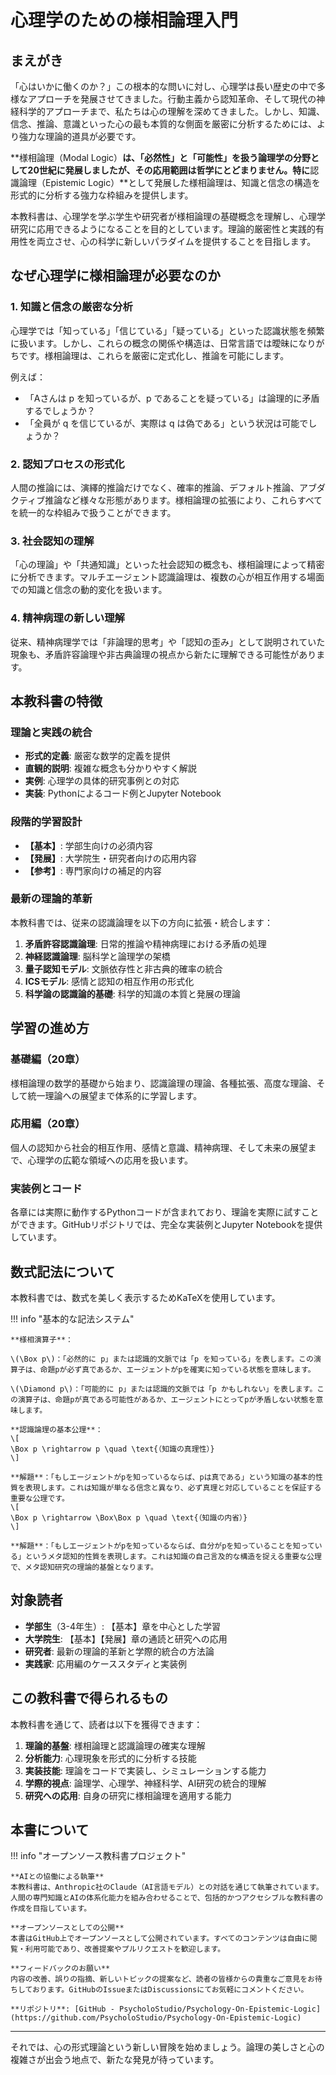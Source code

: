 # 心理学のための様相論理入門

## まえがき

「心はいかに働くのか？」この根本的な問いに対し、心理学は長い歴史の中で多様なアプローチを発展させてきました。行動主義から認知革命、そして現代の神経科学的アプローチまで、私たちは心の理解を深めてきました。しかし、知識、信念、推論、意識といった心の最も本質的な側面を厳密に分析するためには、より強力な理論的道具が必要です。

**様相論理（Modal Logic）**は、「必然性」と「可能性」を扱う論理学の分野として20世紀に発展しましたが、その応用範囲は哲学にとどまりません。特に**認識論理（Epistemic Logic）**として発展した様相論理は、知識と信念の構造を形式的に分析する強力な枠組みを提供します。

本教科書は、心理学を学ぶ学生や研究者が様相論理の基礎概念を理解し、心理学研究に応用できるようになることを目的としています。理論的厳密性と実践的有用性を両立させ、心の科学に新しいパラダイムを提供することを目指します。

## なぜ心理学に様相論理が必要なのか

### 1. 知識と信念の厳密な分析

心理学では「知っている」「信じている」「疑っている」といった認識状態を頻繁に扱います。しかし、これらの概念の関係や構造は、日常言語では曖昧になりがちです。様相論理は、これらを厳密に定式化し、推論を可能にします。

例えば：

- 「Aさんは p を知っているが、p であることを疑っている」は論理的に矛盾するでしょうか？
- 「全員が q を信じているが、実際は q は偽である」という状況は可能でしょうか？

### 2. 認知プロセスの形式化

人間の推論には、演繹的推論だけでなく、確率的推論、デフォルト推論、アブダクティブ推論など様々な形態があります。様相論理の拡張により、これらすべてを統一的な枠組みで扱うことができます。

### 3. 社会認知の理解

「心の理論」や「共通知識」といった社会認知の概念も、様相論理によって精密に分析できます。マルチエージェント認識論理は、複数の心が相互作用する場面での知識と信念の動的変化を扱います。

### 4. 精神病理の新しい理解

従来、精神病理学では「非論理的思考」や「認知の歪み」として説明されていた現象も、矛盾許容論理や非古典論理の視点から新たに理解できる可能性があります。

## 本教科書の特徴

### 理論と実践の統合

- **形式的定義**: 厳密な数学的定義を提供
- **直観的説明**: 複雑な概念も分かりやすく解説
- **実例**: 心理学の具体的研究事例との対応
- **実装**: Pythonによるコード例とJupyter Notebook

### 段階的学習設計

- **【基本】**: 学部生向けの必須内容
- **【発展】**: 大学院生・研究者向けの応用内容
- **【参考】**: 専門家向けの補足的内容

### 最新の理論的革新

本教科書では、従来の認識論理を以下の方向に拡張・統合します：

1. **矛盾許容認識論理**: 日常的推論や精神病理における矛盾の処理
2. **神経認識論理**: 脳科学と論理学の架橋
3. **量子認知モデル**: 文脈依存性と非古典的確率の統合
4. **ICSモデル**: 感情と認知の相互作用の形式化
5. **科学論の認識論的基礎**: 科学的知識の本質と発展の理論

## 学習の進め方

### 基礎編（20章）
様相論理の数学的基礎から始まり、認識論理の理論、各種拡張、高度な理論、そして統一理論への展望まで体系的に学習します。

### 応用編（20章）  
個人の認知から社会的相互作用、感情と意識、精神病理、そして未来の展望まで、心理学の広範な領域への応用を扱います。

### 実装例とコード
各章には実際に動作するPythonコードが含まれており、理論を実際に試すことができます。GitHubリポジトリでは、完全な実装例とJupyter Notebookを提供しています。

## 数式記法について

本教科書では、数式を美しく表示するためKaTeXを使用しています。

!!! info "基本的な記法システム"

    **様相演算子**：
    
    \(\Box p\)：「必然的に p」または認識的文脈では「p を知っている」を表します。この演算子は、命題pが必ず真であるか、エージェントがpを確実に知っている状態を意味します。
    
    \(\Diamond p\)：「可能的に p」または認識的文脈では「p かもしれない」を表します。この演算子は、命題pが真である可能性があるか、エージェントにとってpが矛盾しない状態を意味します。

    **認識論理の基本公理**：
    \[
    \Box p \rightarrow p \quad \text{（知識の真理性）}
    \]
    
    **解題**：「もしエージェントがpを知っているならば、pは真である」という知識の基本的性質を表現します。これは知識が単なる信念と異なり、必ず真理と対応していることを保証する重要な公理です。
    \[
    \Box p \rightarrow \Box\Box p \quad \text{（知識の内省）}
    \]
    
    **解題**：「もしエージェントがpを知っているならば、自分がpを知っていることを知っている」というメタ認知的性質を表現します。これは知識の自己言及的な構造を捉える重要な公理で、メタ認知研究の理論的基盤となります。

## 対象読者

- **学部生**（3-4年生）: 【基本】章を中心とした学習
- **大学院生**: 【基本】【発展】章の通読と研究への応用
- **研究者**: 最新の理論的革新と学際的統合の方法論
- **実践家**: 応用編のケーススタディと実装例

## この教科書で得られるもの

本教科書を通じて、読者は以下を獲得できます：

1. **理論的基盤**: 様相論理と認識論理の確実な理解
2. **分析能力**: 心理現象を形式的に分析する技能
3. **実装技能**: 理論をコードで実装し、シミュレーションする能力
4. **学際的視点**: 論理学、心理学、神経科学、AI研究の統合的理解
5. **研究への応用**: 自身の研究に様相論理を適用する能力

## 本書について

!!! info "オープンソース教科書プロジェクト"
    
    **AIとの協働による執筆**  
    本教科書は、Anthropic社のClaude（AI言語モデル）との対話を通じて執筆されています。人間の専門知識とAIの体系化能力を組み合わせることで、包括的かつアクセシブルな教科書の作成を目指しています。
    
    **オープンソースとしての公開**  
    本書はGitHub上でオープンソースとして公開されています。すべてのコンテンツは自由に閲覧・利用可能であり、改善提案やプルリクエストを歓迎します。
    
    **フィードバックのお願い**  
    内容の改善、誤りの指摘、新しいトピックの提案など、読者の皆様からの貴重なご意見をお待ちしております。GitHubのIssueまたはDiscussionsにてお気軽にコメントください。
    
    **リポジトリ**: [GitHub - PsycholoStudio/Psychology-On-Epistemic-Logic](https://github.com/PsycholoStudio/Psychology-On-Epistemic-Logic)

---

それでは、心の形式理論という新しい冒険を始めましょう。論理の美しさと心の複雑さが出会う地点で、新たな発見が待っています。